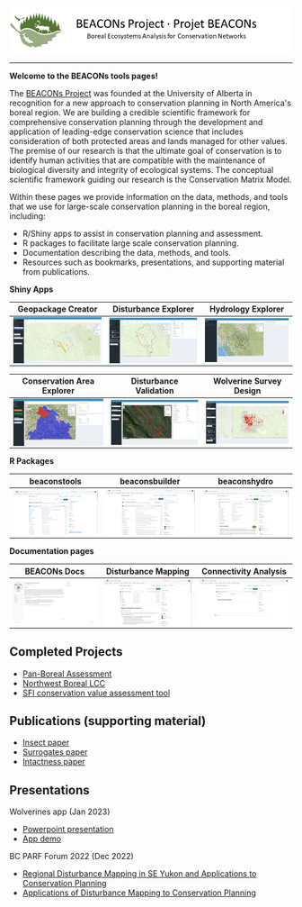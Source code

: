 <center><img src="pics/bp_banner.png" alt="BEACONs Project"></center>
<hr>

**Welcome to the BEACONs tools pages!**

The [BEACONs Project](https://beaconsproject.ualberta.ca/) was founded at the University of Alberta in recognition for a new approach to conservation planning in North America's boreal region. We are building a credible scientific framework for comprehensive conservation planning through the development and application of leading-edge conservation science that includes consideration of both protected areas and lands managed for other values. The premise of our research is that the ultimate goal of conservation is to identify human activities that are compatible with the maintenance of biological diversity and integrity of ecological systems. The conceptual scientific framework guiding our research is the Conservation Matrix Model.

Within these pages we provide information on the data, methods, and tools that we use for large-scale conservation planning in the boreal region, including:

- R/Shiny apps to assist in conservation planning and assessment.
- R packages to facilitate large scale conservation planning.
- Documentation describing the data, methods, and tools.
- Resources such as bookmarks, presentations, and supporting material from publications.

**Shiny Apps**

| Geopackage Creator | Disturbance Explorer | Hydrology Explorer |
| :---: | :---: | :---: |
|<a href="https://beaconsproject.shinyapps.io/geopackage_creator/" target="_blank"><img align="center" src="pics/geopackage_creator.png" width="250"></a> | <a href="https://beaconsproject.shinyapps.io/disturbance_explorer/" target="_blank"><img align="center" src="pics/disturbance_explorer.png" width="250"></a> | <a href="https://beaconsproject.shinyapps.io/beaconshydro_explorer/" target="_blank"><img align="center" src="pics/hydrology_explorer.png" width="250"></a> |

| Conservation Area Explorer | Disturbance Validation | Wolverine Survey Design |
| :---: | :---: | :---: |
| <a href="https://beaconsproject.shinyapps.io/conservation_area_explorer" target="_blank"><img align="center" src="pics/conservation_area_explorer.png" width="250"></a> | <a href="https://beaconsproject.shinyapps.io/disturbance_validation/" target="_blank"><img align="center" src="pics/disturbance_validation.png" width="250"></a> | <a href="https://beaconsproject.shinyapps.io/wolverines/" target="_blank"><img align="center" src="pics/wolverines_survey.png" width="250"></a> |

**R Packages**

| beaconstools | beaconsbuilder | beaconshydro |
| :---: | :---: | :---: |
| <a href="https://github.com/beaconsproject/beaconstools"><img align="center" src="pics/beaconstools.png" width="250"></a> | <a href="https://github.com/beaconsproject/beaconsbuilder"><img align="center" src="pics/beaconsbuilder.png" width="250"></a> | <a href="https://github.com/beaconsproject/beaconshydro"><img align="center" src="pics/beaconshydro.png" width="250"></a> |

**Documentation pages**

| BEACONs Docs | Disturbance Mapping | Connectivity Analysis |
| :---: | :---: | :---: |
| <a href="https://beaconsproject.github.io/beacons_docs/"><img align="center" src="pics/beacons_docs.png" width="250"></a> | <a href="https://github.com/beaconsproject/disturbance_mapping"><img align="center" src="pics/disturbance_mapping.png" width="250"></a> | <a href="https://github.com/beaconsproject/connectivity_analysis"><img align="center" src="pics/connectivity_analysis.png" width="250"></a> |

## Completed Projects

- [Pan-Boreal Assessment](https://pba.ualberta.ca)
- [Northwest Boreal LCC](https://nwb.ualberta.ca)
- [SFI conservation value assessment tool](https://borealbirds.ca/conservation-value-assessment-tool/)

## Publications (supporting material)

- [Insect paper](https://github.com/beaconsproject/insect-mdr-simulation)
- [Surrogates paper](https://github.com/prvernier/surrogates)
- [Intactness paper](https://github.com/prvernier/intactness)

## Presentations

Wolverines app (Jan 2023)

- [Powerpoint presentation](https://drive.google.com/file/d/15REnFhUNNPtEkyuAeVzRciYvhtz50ZDP/view)
- [App demo](https://www.youtube.com/watch?v=fgQ3PaJIXsg)

BC PARF Forum 2022 (Dec 2022)

- [Regional Disturbance Mapping in SE Yukon and Applications to Conservation Planning](https://cpcil.ca/bcparf-2022-concurrent-conservation-case-studies/)
- [Applications of Disturbance Mapping to Conservation Planning](https://cpcil.ca/bcparf-2022-concurrent-conservation-case-studies/)
